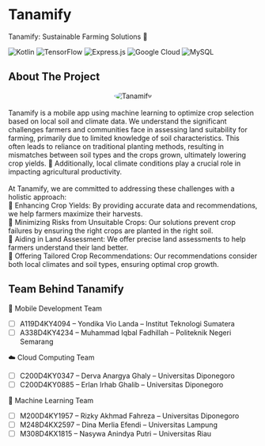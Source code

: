 # Tanamify

Tanamify: Sustainable Farming Solutions 🌱

![Kotlin](https://img.shields.io/badge/kotlin-%237F52FF.svg?style=for-the-badge&logo=kotlin&logoColor=white) ![TensorFlow](https://img.shields.io/badge/TensorFlow-%23FF6F00.svg?style=for-the-badge&logo=TensorFlow&logoColor=white) ![Express.js](https://img.shields.io/badge/express.js-%23404d59.svg?style=for-the-badge&logo=express&logoColor=%2361DAFB) ![Google Cloud](https://img.shields.io/badge/GoogleCloud-%234285F4.svg?style=for-the-badge&logo=google-cloud&logoColor=white) ![MySQL](https://img.shields.io/badge/mysql-4479A1.svg?style=for-the-badge&logo=mysql&logoColor=white)

## About The Project

<div align="center">
  <img src="./Tanamify-Preview.png" alt="Tanamify" width="auto" height="auto"  style="border-radius:50%">    
</div>
<br />
Tanamify is a mobile app using machine learning to optimize crop selection based on local soil and climate data.
We understand the significant challenges farmers and communities face in assessing land suitability for farming, primarily due to limited knowledge of soil characteristics. This often leads to reliance on traditional planting methods, resulting in mismatches between soil types and the crops grown, ultimately lowering crop yields. 🌾 Additionally, local climate conditions play a crucial role in impacting agricultural productivity.
<br /><br />
At Tanamify, we are committed to addressing these challenges with a holistic approach: <br />
🌟 Enhancing Crop Yields: By providing accurate data and recommendations, we help farmers maximize their harvests. <br />
🌟 Minimizing Risks from Unsuitable Crops: Our solutions prevent crop failures by ensuring the right crops are planted in the right soil. <br />
🌟 Aiding in Land Assessment: We offer precise land assessments to help farmers understand their land better. <br />
🌟 Offering Tailored Crop Recommendations: Our recommendations consider both local climates and soil types, ensuring optimal crop growth. <br />

## Team Behind Tanamify

📱 Mobile Development Team <br />

- [ ] A119D4KY4094 – Yondika Vio Landa – Institut Teknologi Sumatera
- [ ] A338D4KY4234 – Muhammad Iqbal Fadhillah – Politeknik Negeri Semarang

☁️ Cloud Computing Team <br />

- [ ] C200D4KY0347 – Derva Anargya Ghaly – Universitas Diponegoro
- [ ] C200D4KY0885 – Erlan Irhab Ghalib – Universitas Diponegoro

🧠 Machine Learning Team <br />

- [ ] M200D4KY1957 – Rizky Akhmad Fahreza – Universitas Diponegoro
- [ ] M248D4KX2597 – Dina Merlia Efendi – Universitas Lampung
- [ ] M308D4KX1815 – Nasywa Anindya Putri – Universitas Riau
